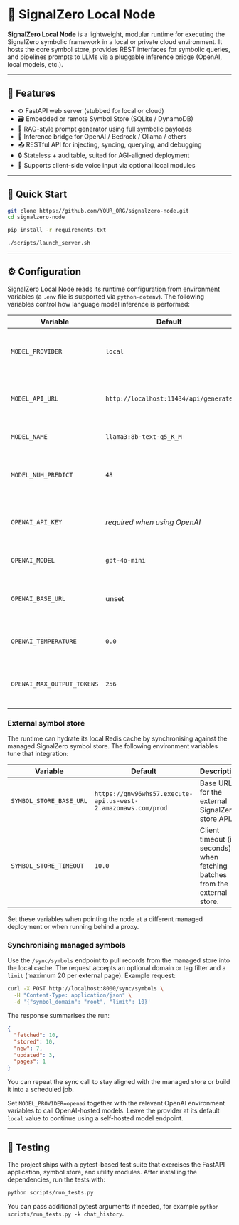 # 🧠 SignalZero Local Node

**SignalZero Local Node** is a lightweight, modular runtime for executing the SignalZero symbolic framework in a local or private cloud environment. It hosts the core symbol store, provides REST interfaces for symbolic queries, and pipelines prompts to LLMs via a pluggable inference bridge (OpenAI, local models, etc.).

---

## 🔧 Features

- ⚙️ FastAPI web server (stubbed for local or cloud)
- 🗃️ Embedded or remote Symbol Store (SQLite / DynamoDB)
- 🧠 RAG-style prompt generator using full symbolic payloads
- 🧵 Inference bridge for OpenAI / Bedrock / Ollama / others
- 📤 RESTful API for injecting, syncing, querying, and debugging
- 🔒 Stateless + auditable, suited for AGI-aligned deployment
- 📡 Supports client-side voice input via optional local modules

---

## 🚀 Quick Start

```bash
git clone https://github.com/YOUR_ORG/signalzero-node.git
cd signalzero-node

pip install -r requirements.txt

./scripts/launch_server.sh
```

---

## ⚙️ Configuration

SignalZero Local Node reads its runtime configuration from environment variables (a `.env` file is supported via `python-dotenv`). The following variables control how language model inference is performed:

| Variable | Default | Description |
| --- | --- | --- |
| `MODEL_PROVIDER` | `local` | Selects the inference backend (`local` or `openai`). |
| `MODEL_API_URL` | `http://localhost:11434/api/generate` | REST endpoint for the local model server. |
| `MODEL_NAME` | `llama3:8b-text-q5_K_M` | Name of the local model to invoke. |
| `MODEL_NUM_PREDICT` | `48` | Token prediction budget for the local model call. |
| `OPENAI_API_KEY` | _required when using OpenAI_ | API key used to authenticate with OpenAI. |
| `OPENAI_MODEL` | `gpt-4o-mini` | OpenAI model name to invoke. |
| `OPENAI_BASE_URL` | unset | Optional override for the OpenAI API base URL. |
| `OPENAI_TEMPERATURE` | `0.0` | Sampling temperature for OpenAI responses. |
| `OPENAI_MAX_OUTPUT_TOKENS` | `256` | Maximum tokens returned from OpenAI. |

### External symbol store

The runtime can hydrate its local Redis cache by synchronising against the managed SignalZero symbol store. The following
environment variables tune that integration:

| Variable | Default | Description |
| --- | --- | --- |
| `SYMBOL_STORE_BASE_URL` | `https://qnw96whs57.execute-api.us-west-2.amazonaws.com/prod` | Base URL for the external SignalZero store API. |
| `SYMBOL_STORE_TIMEOUT` | `10.0` | Client timeout (in seconds) when fetching batches from the external store. |

Set these variables when pointing the node at a different managed deployment or when running behind a proxy.

### Synchronising managed symbols

Use the `/sync/symbols` endpoint to pull records from the managed store into the local cache. The request accepts an optional
domain or tag filter and a `limit` (maximum 20 per external page). Example request:

```bash
curl -X POST http://localhost:8000/sync/symbols \
  -H "Content-Type: application/json" \
  -d '{"symbol_domain": "root", "limit": 10}'
```

The response summarises the run:

```json
{
  "fetched": 10,
  "stored": 10,
  "new": 7,
  "updated": 3,
  "pages": 1
}
```

You can repeat the sync call to stay aligned with the managed store or build it into a scheduled job.

Set `MODEL_PROVIDER=openai` together with the relevant OpenAI environment variables to call OpenAI-hosted models. Leave the provider at its default `local` value to continue using a self-hosted model endpoint.

---

## 🧪 Testing

The project ships with a pytest-based test suite that exercises the FastAPI application, symbol store, and utility modules. After installing the dependencies, run the tests with:

```bash
python scripts/run_tests.py
```

You can pass additional pytest arguments if needed, for example `python scripts/run_tests.py -k chat_history`.
